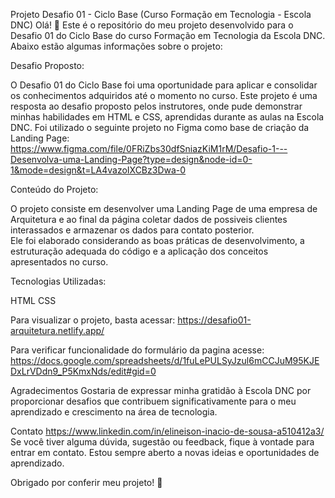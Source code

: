 Projeto Desafio 01 - Ciclo Base (Curso Formação em Tecnologia - Escola DNC)
Olá! 👋 Este é o repositório do meu projeto desenvolvido para o Desafio 01 do Ciclo Base do curso Formação em Tecnologia da Escola DNC. 
Abaixo estão algumas informações sobre o projeto:

Desafio Proposto:

O Desafio 01 do Ciclo Base foi uma oportunidade para aplicar e consolidar os conhecimentos adquiridos até o momento no curso. 
Este projeto é uma resposta ao desafio proposto pelos instrutores, onde pude demonstrar minhas habilidades em HTML e CSS, aprendidas durante as aulas na Escola DNC.
Foi utilizado o seguinte projeto no Figma como base de criação da Landing Page: 
https://www.figma.com/file/0FRiZbs30dfSniazKiM1rM/Desafio-1---Desenvolva-uma-Landing-Page?type=design&node-id=0-1&mode=design&t=LA4vazoIXCBz3Dwa-0

Conteúdo do Projeto:

O projeto consiste em desenvolver uma Landing Page de uma empresa de Arquitetura e ao final da página coletar dados de possiveis clientes interassados e armazenar os dados para contato posterior.  
Ele foi elaborado considerando as boas práticas de desenvolvimento, a estruturação adequada do código e a aplicação dos conceitos apresentados no curso.

Tecnologias Utilizadas:

HTML
CSS

Para visualizar o projeto, basta acessar: https://desafio01-arquitetura.netlify.app/

Para verificar funcionalidade do formulário da pagina acesse: https://docs.google.com/spreadsheets/d/1fuLePULSyJzul6mCCJuM95KJEDxLrVDdn9_P5KmxNds/edit#gid=0

Agradecimentos
Gostaria de expressar minha gratidão à Escola DNC por proporcionar desafios que contribuem significativamente para o meu aprendizado e crescimento na área de tecnologia.

Contato
https://www.linkedin.com/in/elineison-inacio-de-sousa-a510412a3/
Se você tiver alguma dúvida, sugestão ou feedback, fique à vontade para entrar em contato. Estou sempre aberto a novas ideias e oportunidades de aprendizado.

Obrigado por conferir meu projeto! 🚀
